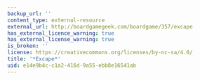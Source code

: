 ```yaml
---
backup_url: ''
content_type: external-resource
external_url: http://boardgamegeek.com/boardgame/357/excape
has_external_licence_warning: true
has_external_license_warning: true
is_broken: ''
license: https://creativecommons.org/licenses/by-nc-sa/4.0/
title: '*Excape*'
uid: e14e9b4c-c1a2-416d-9a55-ebb8e16541ab
---
```

